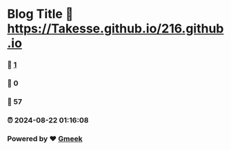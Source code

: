 # Blog Title :link: https://Takesse.github.io/216.github.io 
### :page_facing_up: [1](https://Takesse.github.io/216.github.io/tag.html) 
### :speech_balloon: 0 
### :hibiscus: 57 
### :alarm_clock: 2024-08-22 01:16:08 
### Powered by :heart: [Gmeek](https://github.com/Meekdai/Gmeek)

